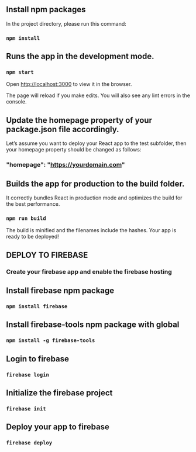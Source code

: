 ## Install npm packages
In the project directory, please run this command:
### `npm install`

## Runs the app in the development mode.

### `npm start`

Open [http://localhost:3000](http://localhost:3000) to view it in the browser.

The page will reload if you make edits.
You will also see any lint errors in the console.


## Update the homepage property of your package.json file accordingly. 
Let’s assume you want to deploy your React app to the test subfolder, then your homepage property should be changed as follows:

### "homepage": "https://yourdomain.com"

## Builds the app for production to the build folder.
It correctly bundles React in production mode and optimizes the build for the best performance.

### `npm run build`

The build is minified and the filenames include the hashes.
Your app is ready to be deployed!

## DEPLOY TO FIREBASE

### Create your firebase app and enable the firebase hosting

## Install firebase npm package

### `npm install firebase`

## Install firebase-tools npm package with global

### `npm install -g firebase-tools`

## Login to firebase

### `firebase login`

## Initialize the firebase project

### `firebase init`

## Deploy your app to firebase

### `firebase deploy`





